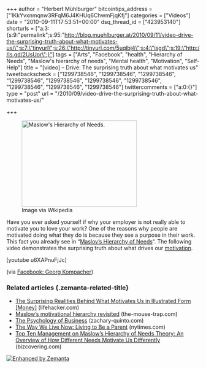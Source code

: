 +++
author = "Herbert Mühlburger"
bitcointips_address = ["1KkYvxnmqnw3RFqM6J4KHUq6ChwmFjqKfj"]
categories = ["Videos"]
date = "2010-09-11T17:53:51+00:00"
dsq_thread_id = ["423953140"]
shorturls = ["a:3:{s:9:\"permalink\";s:95:\"http://blog.muehlburger.at/2010/09/11/video-drive-the-surprising-truth-about-what-motivates-us/\";s:7:\"tinyurl\";s:26:\"http://tinyurl.com/5uqlbj4\";s:4:\"isgd\";s:19:\"http://is.gd/2UsUor\";}"]
tags = ["Arts", "Facebook", "health", "Hierarchy of Needs", "Maslow's hierarchy of needs", "Mental health", "Motivation", "Self-Help"]
title = "[video] – Drive: The surprising truth about what motivates us"
tweetbackscheck = ["1299738546", "1299738546", "1299738546", "1299738546", "1299738546", "1299738546", "1299738546", "1299738546", "1299738546", "1299738546"]
twittercomments = ["a:0:{}"]
type = "post"
url = "/2010/09/video-drive-the-surprising-truth-about-what-motivates-us/"

+++
<div class="zemanta-img">
  <figure style="width: 300px" class="wp-caption aligncenter"><a href="http://commons.wikipedia.org/wiki/File:Maslow%27s_Hierarchy_of_Needs.svg"><img title="Maslow's Hierarchy of Needs." src="http://upload.wikimedia.org/wikipedia/commons/thumb/6/60/Maslow%27s_Hierarchy_of_Needs.svg/300px-Maslow%27s_Hierarchy_of_Needs.svg.png" alt="Maslow's Hierarchy of Needs." width="300" height="225" /></a><figcaption class="wp-caption-text">Image via Wikipedia</figcaption></figure>
</div>

Have you ever asked yourself if why your employer is not really able to motivate you to love your work? One of the reasons why people are motivated doing what they do is because they see a purpose in their work. This fact you already see in &#8220;<a title="Maslov's Hierarchy of Needs" href="http://en.wikipedia.org/wiki/Maslow%27s_hierarchy_of_needs" target="_blank">Maslov&#8217;s Hierarchy of Needs</a>&#8220;. The following video demonstrates the surprising truth about what drives our <a class="zem_slink" title="Motivation" rel="wikipedia" href="http://en.wikipedia.org/wiki/Motivation">motivation</a>.

[youtube u6XAPnuFjJc]

(via <a title="Facebook - Georg Kompacher" href="http://www.facebook.com/kompacher" target="_blank">Facebook: Georg Kompacher</a>)

### Related articles {.zemanta-related-title}

<ul class="zemanta-article-ul">
  <li class="zemanta-article-ul-li">
    <a href="http://lifehacker.com/5550373/the-surprising-realities-behind-what-motivates-us-in-illustrated-form">The Surprising Realities Behind What Motivates Us in Illustrated Form [Money]</a> (lifehacker.com)
  </li>
  <li class="zemanta-article-ul-li">
    <a href="http://the-mouse-trap.com/2010/09/05/maslows-motivational-hierarchy-revisited/">Maslow&#8217;s motivational hierarchy revisited</a> (the-mouse-trap.com)
  </li>
  <li class="zemanta-article-ul-li">
    <a href="http://www.zachary-quinto.com/2010/09/the-psychology-of-business/">The Psychology of Business</a> (zachary-quinto.com)
  </li>
  <li class="zemanta-article-ul-li">
    <a href="http://www10.nytimes.com/2010/09/12/magazine/12fob-wwln-t.html?_r=5">The Way We Live Now: Living to Be a Parent</a> (nytimes.com)
  </li>
  <li class="zemanta-article-ul-li">
    <a href="http://bizcovering.com/management/top-ten-management-on-maslows-hierarchy-of-needs-theory-an-overview-of-how-different-needs-motivate-us-differently/">Top Ten Management on Maslow&#8217;s Hierarchy of Needs Theory: An Overview of How Different Needs Motivate Us Differently</a> (bizcovering.com)
  </li>
</ul>

<div class="zemanta-pixie">
  <a class="zemanta-pixie-a" title="Enhanced by Zemanta" href="http://www.zemanta.com/"><img class="zemanta-pixie-img" src="http://img.zemanta.com/zemified_e.png?x-id=2bdc3ddb-2a27-4834-b4a6-744922720791" alt="Enhanced by Zemanta" /></a><span class="zem-script more-related pretty-attribution"></span>
</div>